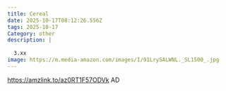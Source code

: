 ```yaml
---
title: Cereal
date: 2025-10-17T08:12:26.556Z
tags: 2025-10-17
Category: other
description: |
  
  3.xx
image: https://m.media-amazon.com/images/I/91LrySALWNL._SL1500_.jpg
---
```

https://amzlink.to/az0RT1F57ODVk
AD